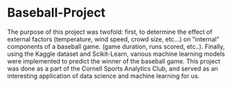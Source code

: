 # Baseball-Project
The purpose of this project was twofold: first, to determine the effect of external factors (temperature, wind speed, crowd size, etc...) on "internal" components of a baseball game. (game duration, runs scored, etc..). Finally, using the Kaggle dataset and Scikit-Learn, various machine learning models were implemented to predict the winner of the baseball game. This project was done as a part of the Cornell Sports Analytics Club, and served as an interesting application of data science and machine learning for us.
